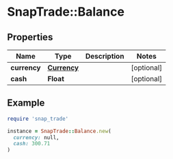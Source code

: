 # SnapTrade::Balance

## Properties

| Name | Type | Description | Notes |
| ---- | ---- | ----------- | ----- |
| **currency** | [**Currency**](Currency.md) |  | [optional] |
| **cash** | **Float** |  | [optional] |

## Example

```ruby
require 'snap_trade'

instance = SnapTrade::Balance.new(
  currency: null,
  cash: 300.71
)
```

